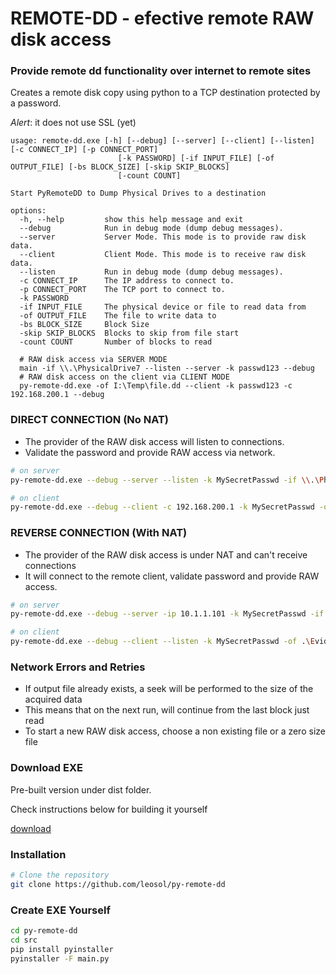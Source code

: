 # REMOTE-DD - efective remote RAW disk access
### Provide remote dd functionality over internet to remote sites

Creates a remote disk copy using python to a TCP destination protected by a password. 

*Alert*: it does not use SSL (yet)

```
usage: remote-dd.exe [-h] [--debug] [--server] [--client] [--listen] [-c CONNECT_IP] [-p CONNECT_PORT]
                        [-k PASSWORD] [-if INPUT_FILE] [-of OUTPUT_FILE] [-bs BLOCK_SIZE] [-skip SKIP_BLOCKS]
                        [-count COUNT]

Start PyRemoteDD to Dump Physical Drives to a destination

options:
  -h, --help         show this help message and exit
  --debug            Run in debug mode (dump debug messages).
  --server           Server Mode. This mode is to provide raw disk data.
  --client           Client Mode. This mode is to receive raw disk data.
  --listen           Run in debug mode (dump debug messages).
  -c CONNECT_IP      The IP address to connect to.
  -p CONNECT_PORT    The TCP port to connect to.
  -k PASSWORD
  -if INPUT_FILE     The physical device or file to read data from
  -of OUTPUT_FILE    The file to write data to
  -bs BLOCK_SIZE     Block Size
  -skip SKIP_BLOCKS  Blocks to skip from file start
  -count COUNT       Number of blocks to read

  # RAW disk access via SERVER MODE
  main -if \\.\PhysicalDrive7 --listen --server -k passwd123 --debug
  # RAW disk access on the client via CLIENT MODE
  py-remote-dd.exe -of I:\Temp\file.dd --client -k passwd123 -c 192.168.200.1 --debug
```

### DIRECT CONNECTION (No NAT)

- The provider of the RAW disk access will listen to connections. 
- Validate the password and provide RAW access via network.

```bash
# on server
py-remote-dd.exe --debug --server --listen -k MySecretPasswd -if \\.\PhysicalDrive0 
```

```bash
# on client
py-remote-dd.exe --debug --client -c 192.168.200.1 -k MySecretPasswd -of .\Evidence.dd
```

### REVERSE CONNECTION (With NAT)

- The provider of the RAW disk access is under NAT and can't receive connections
- It will connect to the remote client, validate password and provide RAW access.

```bash
# on server
py-remote-dd.exe --debug --server -ip 10.1.1.101 -k MySecretPasswd -if \\.\PhysicalDrive0 
```

```bash
# on client
py-remote-dd.exe --debug --client --listen -k MySecretPasswd -of .\Evidence.dd
```

### Network Errors and Retries
- If output file already exists, a seek will be performed to the size of the acquired data
- This means that on the next run, will continue from the last block just read
- To start a new RAW disk access, choose a non existing file or a zero size file

### Download EXE

Pre-built version under dist folder.

Check instructions below for building it yourself

[download](https://github.com/leosol/py-remote-dd/blob/main/dist/py-remote-dd.exe)


### Installation
```bash
# Clone the repository
git clone https://github.com/leosol/py-remote-dd
```

### Create EXE Yourself
```bash
cd py-remote-dd
cd src
pip install pyinstaller
pyinstaller -F main.py
```
